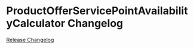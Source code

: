 # ProductOfferServicePointAvailabilityCalculator Changelog

[Release Changelog](https://github.com/spryker/product-offer-service-point-availability-calculator/releases)
